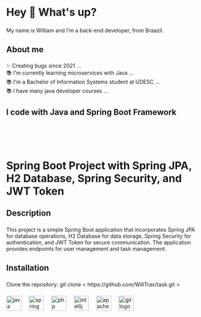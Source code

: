 <h1 align="left">Hey 👋 What's up?</h1>

###

<p align="left">My name is William and I'm a back-end developer, from Braazil.</p>

###

<h2 align="left">About me</h2>

###

<p align="left">✨ Creating bugs since 2021 ...<br>📚 I'm currently learning microservices  with Java ...<br>📚 I'm a Bachelor of Information Systems student at UDESC ... <br>📚 I have many java developer courses ...</p>

###

<h2 align="left">I code with Java and Spring Boot Framework</h2>

###

<br>
<br>
<br>



<h1 align="left">Spring Boot Project with Spring JPA, H2 Database, Spring Security, and JWT Token</h1>

###

<h2 align="left">Description</h2>

###

<p align="left">This project is a simple Spring Boot application that incorporates Spring JPA for database operations, H2 Database for data storage, Spring Security for authentication, and JWT Token for secure communication. The application provides endpoints for user management and task management.</p>

###

<h2 align="left">Installation</h2>

###

<p align="left">Clone the repository: git clone < https://github.com/WillTrax/task.git ></p>

###

<div align="left">
  <img src="https://cdn.jsdelivr.net/gh/devicons/devicon/icons/java/java-original.svg" height="40" alt="java logo"  />
  <img width="12" />
  <img src="https://cdn.jsdelivr.net/gh/devicons/devicon/icons/spring/spring-original.svg" height="40" alt="spring logo"  />
  <img width="12" />
  <img src="https://cdn.jsdelivr.net/gh/devicons/devicon/icons/php/php-original.svg" height="40" alt="php logo"  />
  <img width="12" />
  <img src="https://cdn.jsdelivr.net/gh/devicons/devicon/icons/intellij/intellij-original.svg" height="40" alt="intellij logo"  />
  <img width="12" />
  <img src="https://cdn.jsdelivr.net/gh/devicons/devicon/icons/apache/apache-original.svg" height="40" alt="apache logo"  />
  <img width="12" />
  <img src="https://cdn.jsdelivr.net/gh/devicons/devicon/icons/git/git-original.svg" height="40" alt="git logo"  />
</div>

###

